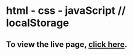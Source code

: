 # html - css - javaScript  //  localStorage

## To view the live page, [click here](https://mohamed-saied-dev.github.io/ccc/).
